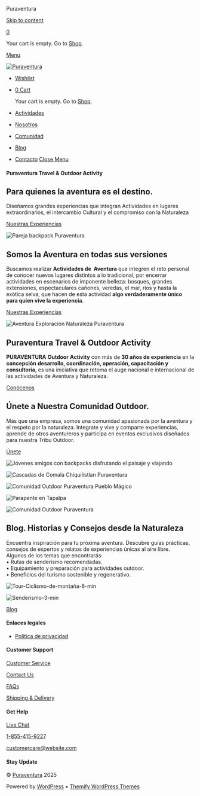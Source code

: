  




Puraventura




























 

[Skip to content](#content)

[0](javascript:;)

Your cart is empty. Go to [Shop](https://puraventura.com.mx/actividades/).

[Menu](#mobile-menu)

[![Puraventura](https://puraventura.com.mx/wp-content/uploads/2023/04/Logo-puraventura-120.png "Logo-puraventura-120")](https://puraventura.com.mx "Puraventura")

* [Wishlist](https://puraventura.com.mx/wishlist/)
* [0
  Cart](javascript:;)

  Your cart is empty. Go to [Shop](https://puraventura.com.mx/actividades/).

* [Actividades](https://puraventura.com.mx/actividades/)
* [Nosotros](https://puraventura.com.mx/nosotros/)
* [Comunidad](https://puraventura.com.mx/comunidad/)
* [Blog](https://puraventura.com.mx/blog/)
* [Contacto](https://puraventura.com.mx/contacto/)
[Close Menu](#mobile-menu)

#### Puraventura Travel & Outdoor Activity

Para quienes la aventura es el destino.
---------------------------------------

Diseñamos grandes experiencias que integran Actividades en lugares extraordinarios, el intercambio Cultural y el compromiso con la Naturaleza

[Nuestras Experiencias](https://puraventura.com.mx/actividades/)



![Pareja backpack Puraventura](https://puraventura.com.mx/wp-content/uploads/2025/01/Pareja-backpack-Puraventura-520x612.png "Pareja backpack Puraventura")

Somos la Aventura en todas sus versiones
----------------------------------------

Buscamos realizar **Actividades de  Aventura** que integren el reto personal de conocer nuevos lugares distintos a lo tradicional, por encerrar actividades en escenarios de imponente belleza: bosques, grandes extensiones, espectaculares cañones, veredas, el mar, ríos y hasta la exótica selva, que hacen de esta actividad **algo verdaderamente único para quien vive la experiencia**.

[Nuestras Experiencias](https://puraventura.com.mx/actividades/)



![Aventura Exploración Naturaleza Puraventura](https://puraventura.com.mx/wp-content/uploads/2025/01/Aventura-Exploracion-Naturaleza-Puraventura-1024x683-800x512.jpg "Aventura Exploracion Naturaleza Puraventura")

**Puraventura Travel &** **Outdoor** **Activity**
-------------------------------------------------

**PURAVENTURA** **Outdoor** **Activity** con más de **30 años de experiencia** en la **concepción** **desarrollo, coordinación, operación, capacitación y consultoría**, es una iniciativa que retoma el auge nacional e internacional de las actividades de Aventura y Naturaleza.

[Conócenos](https://puraventura.com.mx/nosotros/)



Únete a Nuestra Comunidad Outdoor.
----------------------------------

Más que una empresa, somos una comunidad apasionada por la aventura y el respeto por la naturaleza. Integrate y vive y comparte experiencias, aprende de otros aventureros y participa en eventos exclusivos diseñados para nuestra Tribu Outdoor.

[Únete](https://puraventura.com.mx/nosotros/)

![Jóvenes amigos con backpacks disfrutando el paisaje y viajando](https://puraventura.com.mx/wp-content/uploads/2025/01/Jovenes-amigos-con-backpacks-disfrutando-el-paisaje-y-viajando-1024x683-933x647.jpg "Jovenes amigos con backpacks disfrutando el paisaje y viajando")

![Cascadas de Comala Chiquilistlan Puraventura](https://puraventura.com.mx/wp-content/uploads/2025/01/Cascadas-de-Comala-Chiquilistlan-Puraventura-1024x768-200x200.jpg "Cascadas de Comala Chiquilistlan Puraventura")

![Comunidad Outdoor Puraventura Pueblo Mágico](https://puraventura.com.mx/wp-content/uploads/2023/04/Senderismo-5-min-1024x1024-200x200.jpg "Senderismo-5-min")

![Parapente en Tapalpa](https://puraventura.com.mx/wp-content/uploads/2025/01/Parapente-en-Tapalpa-200x200.png "Parapente en Tapalpa")

![Comunidad Outdoor Puraventura](https://puraventura.com.mx/wp-content/uploads/2025/01/Comunidad-Outdoor-Puraventura-202x200.jpg "Comunidad Outdoor Puraventura")



Blog. Historias y Consejos desde la Naturaleza
----------------------------------------------

Encuentra inspiración para tu próxima aventura. Descubre guías prácticas, consejos de expertos y relatos de experiencias únicas al aire libre.  
Algunos de los temas que encontrarás:  
• Rutas de senderismo recomendadas.  
• Equipamiento y preparación para actividades outdoor.  
• Beneficios del turismo sostenible y regenerativo.

![Tour-Ciclismo-de-montaña-8-min](https://puraventura.com.mx/wp-content/uploads/2020/11/Tour-Ciclismo-de-montana-8-min-1024x1024-555x526.jpg "Tour-Ciclismo-de-montaña-8-min")

![Senderismo-3-min](https://puraventura.com.mx/wp-content/uploads/2023/04/Senderismo-3-min-1024x1024-555x526.jpg "Senderismo-3-min")



[Blog](https://puraventura.com.mx/blog/)

#### Enlaces legales

* [Política de privacidad](https://puraventura.com.mx/politica-privacidad/)

#### Customer Support

[Customer Service](https://themify.me/)

[Contact Us](https://themify.me/)

[FAQs](https://themify.me/)

[Shipping & Delivery](https://themify.me/)

#### Get Help

[Live Chat](https://themify.me/)

[1-855-415-9227](https://themify.me/)

[customercare@website.com](https://themify.me/)

#### Stay Update

© [Puraventura](https://puraventura.com.mx) 2025

Powered by [WordPress](http://wordpress.org) • [Themify WordPress Themes](https://themify.me)












 